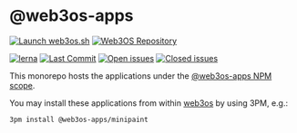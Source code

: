 # @web3os-apps

[![Launch web3os.sh](https://img.shields.io/badge/launch-web3os-blue?style=for-the-badge)](https://web3os.sh)
[![Web3OS Repository](https://img.shields.io/badge/Main%20Repository-web3os%2Fkernel-blue.svg?logo=github&style=for-the-badge)](https://github.com/web3os-org/kernel)

[![lerna](https://img.shields.io/badge/maintained%20with-lerna-blue.svg)](https://lerna.js.org/)
[![Last Commit](https://img.shields.io/github/last-commit/web3os-org/web3os-apps.svg?color=blue)](https://github.com/web3os-org/web3os-apps/commit/master)
[![Open issues](https://img.shields.io/github/issues/web3os-org/web3os-apps.svg?color=blue)](https://github.com/web3os-org/web3os-apps/issues)
[![Closed issues](https://img.shields.io/github/issues-closed/web3os-org/web3os-apps.svg?color=blue)](https://github.com/web3os-org/web3os-apps/issues?q=is%3Aissue+is%3Aclosed)

This monorepo hosts the applications under the [@web3os-apps NPM scope](https://www.npmjs.com/org/web3os-apps).

You may install these applications from within [web3os](https://web3os.sh) by using 3PM, e.g.:

`3pm install @web3os-apps/minipaint`
